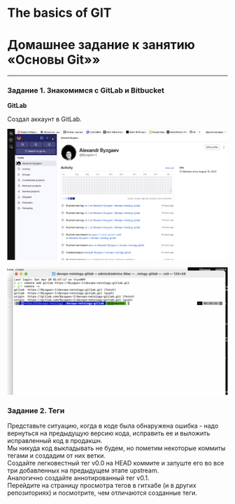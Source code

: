 # The basics of GIT

# **Домашнее задание к занятию «Основы Git»»**

---

### Задание 1. Знакомимся с GitLab и Bitbucket

**GitLab**  

Создал аккаунт в GitLab.

![image](https://github.com/Byzgaev-I/The-basics-of-GIT/blob/main/1.png)

![image](https://github.com/Byzgaev-I/The-basics-of-GIT/blob/main/2.png)

### Задание 2. Теги

Представьте ситуацию, когда в коде была обнаружена ошибка - надо вернуться на предыдущую версию кода, исправить ее и выложить исправленный код в продакшн.   
Мы никуда код выкладывать не будем, но пометим некоторые коммиты тегами и создадим от них ветки.  
Создайте легковестный тег v0.0 на HEAD коммите и запуште его во все три добавленных на предыдущем этапе upstream.  
Аналогично создайте аннотированный тег v0.1.  
Перейдите на страницу просмотра тегов в гитхабе (и в других репозиториях) и посмотрите, чем отличаются созданные теги.  
